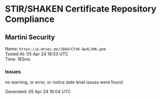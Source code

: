 # STIR/SHAKEN Certificate Repository Compliance

## Martini Security

Name: `https://p.mtsec.me/2884/CfnK-QwXL3HK.pem`\
Tested At: 05 Apr 24 18:53 UTC\
Time: 183ms

### Issues

no warning, or error, or notice date level issues were found

Generated: 05 Apr 24 19:04 UTC